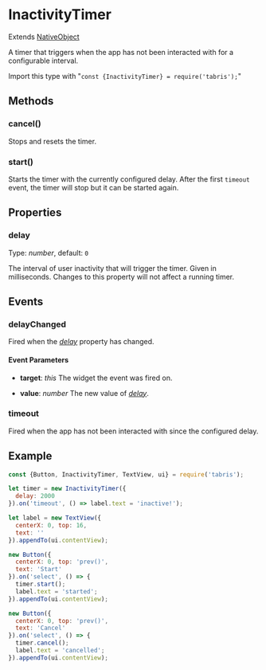 ---
---
# InactivityTimer

Extends [NativeObject](NativeObject.md)

A timer that triggers when the app has not been interacted with for a configurable interval.

Import this type with "`const {InactivityTimer} = require('tabris');`"

## Methods

### cancel()

Stops and resets the timer.

### start()

Starts the timer with the currently configured delay. After the first `timeout` event, the timer will stop but it can be started again.


## Properties

### delay

Type: *number*, default: `0`

The interval of user inactivity that will trigger the timer. Given in milliseconds. Changes to this property will not affect a running timer.


## Events

### delayChanged

Fired when the [*delay*](#delay) property has changed.

#### Event Parameters 

- **target**: *this*
    The widget the event was fired on.

- **value**: *number*
    The new value of [*delay*](#delay).


### timeout

Fired when the app has not been interacted with since the configured delay.



## Example

```js
const {Button, InactivityTimer, TextView, ui} = require('tabris');

let timer = new InactivityTimer({
  delay: 2000
}).on('timeout', () => label.text = 'inactive!');

let label = new TextView({
  centerX: 0, top: 16,
  text: ''
}).appendTo(ui.contentView);

new Button({
  centerX: 0, top: 'prev()',
  text: 'Start'
}).on('select', () => {
  timer.start();
  label.text = 'started';
}).appendTo(ui.contentView);

new Button({
  centerX: 0, top: 'prev()',
  text: 'Cancel'
}).on('select', () => {
  timer.cancel();
  label.text = 'cancelled';
}).appendTo(ui.contentView);
```